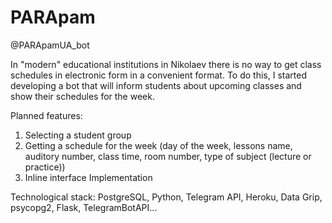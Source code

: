 # PARApam
@PARApamUA_bot

In "modern" educational institutions in Nikolaev there is no way to get class schedules in electronic form in a convenient format.
To do this, I started developing a bot that will inform students about upcoming classes and show their schedules for the week.

Planned features: 
1. Selecting a student group
2. Getting a schedule for the week (day of the week, lessons name, auditory number, class time, room number, type of subject (lecture or practice))
3. Inline interface Implementation

Technological stack:
PostgreSQL, Python, Telegram API, Heroku, Data Grip, psycopg2, Flask, TelegramBotAPI...
